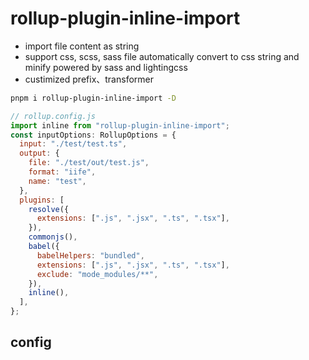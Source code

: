 # rollup-plugin-inline-import

- import file content as string
- support css, scss, sass file automatically convert to css string and minify powered by sass and lightingcss
- custimized prefix、transformer

```bash
pnpm i rollup-plugin-inline-import -D
```

```js
// rollup.config.js
import inline from "rollup-plugin-inline-import";
const inputOptions: RollupOptions = {
  input: "./test/test.ts",
  output: {
    file: "./test/out/test.js",
    format: "iife",
    name: "test",
  },
  plugins: [
    resolve({
      extensions: [".js", ".jsx", ".ts", ".tsx"],
    }),
    commonjs(),
    babel({
      babelHelpers: "bundled",
      extensions: [".js", ".jsx", ".ts", ".tsx"],
      exclude: "mode_modules/**",
    }),
    inline(),
  ],
};
```


## config

```


```
